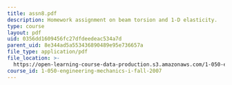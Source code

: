 ```yaml
---
title: assn8.pdf
description: Homework assignment on beam torsion and 1-D elasticity.
type: course
layout: pdf
uid: 0356dd1609456fc27dfdeedeac534a7d
parent_uid: 8e344ad5a553436890489e95e736657a
file_type: application/pdf
file_location: >-
  https://open-learning-course-data-production.s3.amazonaws.com/1-050-engineering-mechanics-i-fall-2007/0356dd1609456fc27dfdeedeac534a7d_assn8.pdf
course_id: 1-050-engineering-mechanics-i-fall-2007
---
```

